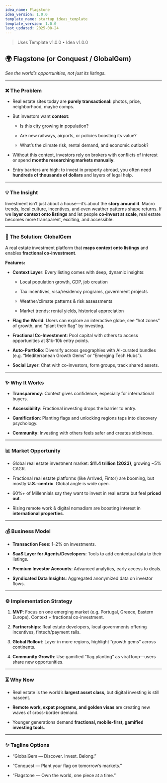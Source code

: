 ```yaml
---
idea_name: Flagstone
idea_version: 1.0.0
template_name: startup_ideas_template
template_version: 1.0.0
last_updated: 2025-08-24
---
```


> Uses Template v1.0.0 • Idea v1.0.0


## **🌍 Flagstone (or Conquest / GlobalGem)**

*See the world’s opportunities, not just its listings.*

---

### **❌ The Problem**

* Real estate sites today are **purely transactional**: photos, price, neighborhood, maybe comps.

* But investors want **context**:

  * Is this city growing in population?

  * Are new railways, airports, or policies boosting its value?

  * What’s the climate risk, rental demand, and economic outlook?

* Without this context, investors rely on brokers with conflicts of interest or spend **months researching markets manually**.

* Entry barriers are high: to invest in property abroad, you often need **hundreds of thousands of dollars** and layers of legal help.

---

### **💡 The Insight**

Investment isn’t just about a house—it’s about the **story around it**.
 Macro trends, local culture, incentives, and even weather patterns shape returns.
 If we **layer context onto listings** and let people **co-invest at scale**, real estate becomes more transparent, exciting, and accessible.

---

### **🚀 The Solution: GlobalGem**

A real estate investment platform that **maps context onto listings** and enables **fractional co-investment**.

**Features:**

* **Context Layer**: Every listing comes with deep, dynamic insights:

  * Local population growth, GDP, job creation

  * Tax incentives, visa/residency programs, government projects

  * Weather/climate patterns & risk assessments

  * Market trends: rental yields, historical appreciation

* **Flag the World**: Users can explore an interactive globe, see “hot zones” of growth, and “plant their flag” by investing.

* **Fractional Co-Investment**: Pool capital with others to access opportunities at $1k–10k entry points.

* **Auto-Portfolio**: Diversify across geographies with AI-curated bundles (e.g. “Mediterranean Growth Gems” or “Emerging Tech Hubs”).

* **Social Layer**: Chat with co-investors, form groups, track shared assets.

---

### **✨ Why It Works**

* **Transparency**: Context gives confidence, especially for international buyers.

* **Accessibility**: Fractional investing drops the barrier to entry.

* **Gamification**: Planting flags and unlocking regions taps into discovery psychology.

* **Community**: Investing with others feels safer and creates stickiness.

---

### **📊 Market Opportunity**

* Global real estate investment market: **$11.4 trillion (2023)**, growing \~5% CAGR.

* Fractional real estate platforms (like Arrived, Fintor) are booming, but mostly **U.S.-centric**. Global angle is wide open.

* 60%+ of Millennials say they want to invest in real estate but feel **priced out**.

* Rising remote work & digital nomadism are boosting interest in **international properties**.

---

### **💰 Business Model**

* **Transaction Fees**: 1–2% on investments.

* **SaaS Layer for Agents/Developers**: Tools to add contextual data to their listings.

* **Premium Investor Accounts**: Advanced analytics, early access to deals.

* **Syndicated Data Insights**: Aggregated anonymized data on investor flows.

---

### **⚙️ Implementation Strategy**

1. **MVP**: Focus on one emerging market (e.g. Portugal, Greece, Eastern Europe). Context \+ fractional co-investment.

2. **Partnerships**: Real estate developers, local governments offering incentives, fintech/payment rails.

3. **Global Rollout**: Layer in more regions, highlight “growth gems” across continents.

4. **Community Growth**: Use gamified “flag planting” as viral loop—users share new opportunities.

---

### **⏳ Why Now**

* Real estate is the world’s **largest asset class**, but digital investing is still nascent.

* **Remote work, expat programs, and golden visas** are creating new waves of cross-border demand.

* Younger generations demand **fractional, mobile-first, gamified investing tools**.

---

### **✨ Tagline Options**

* “GlobalGem — Discover. Invest. Belong.”

* “Conquest — Plant your flag on tomorrow’s markets.”

* “Flagstone — Own the world, one piece at a time.”

